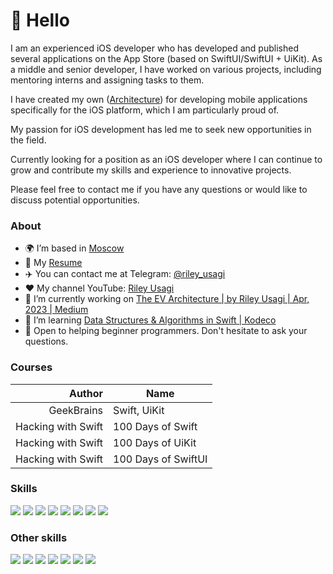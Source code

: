 👋 Hello
=======================================

I am an experienced iOS developer who has developed and published several applications on the App Store (based on SwiftUI/SwiftUI + UiKit).
As a middle and senior developer, I have worked on various projects, including mentoring interns and assigning tasks to them. 

I have created my own ([Architecture](https://medium.com/@riley.usagi/the-ev-architecture-a0dd20f3ebfe)) for developing mobile applications specifically for the iOS platform, which I am particularly proud of. 

My passion for iOS development has led me to seek new opportunities in the field.

Currently looking for a position as an iOS developer where I can continue to grow and contribute my skills and experience to innovative projects. 

Please feel free to contact me if you have any questions or would like to discuss potential opportunities.

### About
* 🌍  I’m based in [Moscow](https://yandex.ru/maps/-/CCU75EBKTB)
* 📜  My [Resume]([https://drive.google.com/file/d/1RjRV2BD6iqxAZx2SYFlflWJyukl0AIgV/view](https://drive.google.com/file/d/19kdb_Fooy7YAjEZxmZ_nGaeV3OYGKq0f/view))
* ✈️  You can contact me at Telegram: [@riley_usagi](https://t.me/riley_usagi)
* ❤️  My channel YouTube: [Riley Usagi](https://www.youtube.com/playlist?list=PLL3ab8WAPq6WouXrniDtkIMU-f_hdD02B)
* 🚀  I’m currently working on [The EV Architecture | by Riley Usagi | Apr, 2023 | Medium](https://medium.com/@riley.usagi/the-ev-architecture-a0dd20f3ebfe)
* 🧠  I’m learning [Data Structures & Algorithms in Swift | Kodeco](https://www.kodeco.com/books/data-structures-algorithms-in-swift) 
* 🤝  Open to helping beginner programmers. Don't hesitate to ask your questions.

### Courses
| Author                | Name                     |
|----------------------:|--------------------------|
| GeekBrains            | Swift, UiKit             |
| Hacking with Swift    | 100 Days of Swift        |
| Hacking with Swift    | 100 Days of UiKit        |
| Hacking with Swift    | 100 Days of SwiftUI      |

### Skills
<p align=«left»>
  <img src=«https://img.shields.io/badge/SWIFT-F05138?style=flat&logo=swift&logoColor=ffffff»/>
  <img src=«https://img.shields.io/badge/SwiftUI-0260E8?style=flat&logo=swift&logoColor=ffffff»/>
  <img src=«https://img.shields.io/badge/Realm-39477F?style=flat&logo=realm&logoColor=ffffff»/>
  <img src=«https://img.shields.io/badge/MVVM-53AC56?style=flat»/>
  <img src=«https://img.shields.io/badge/Xcode-147EFB?style=flat&logo=xcode&logoColor=ffffff»/>
  <img src=«https://img.shields.io/badge/GitHub-181717?style=flat&logo=github&logoColor=FFFFFF»/>
  <img src=«https://img.shields.io/badge/Jira-0052CC?style=flat&logo=jira&logoColor=ffffff»/>
  <img src=«https://img.shields.io/badge/Figma-F24E1E?style=flat&logo=figma&logoColor=ffffff»/>

### Other skills
<p align=«left»>
  <img src=«https://img.shields.io/badge/Stack Overflow-F58025?style=flat&logo=stackoverflow&logoColor=ffffff»/>
  <img src=«https://img.shields.io/badge/Slack-4A154B?style=flat&logo=slack&logoColor=ffffff»/>
  <img src=«https://img.shields.io/badge/zoom-2D8CFF?style=flat»/>
  <img src=«https://img.shields.io/badge/OpenAI-412991?style=flat&logo=openai&logoColor=ffffff»/>
  <img src=«https://img.shields.io/badge/Apple Arcade-000000?style=flat&logo=applearcade&logoColor=ffffff»/>
  <img src=«https://img.shields.io/badge/App Store-0D96F6?style=flat&logo=appstore&logoColor=ffffff»/>
  <img src=«https://img.shields.io/badge/MacOS-000000?style=flat»/>
</p>

